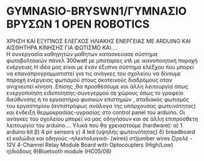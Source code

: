 # GYMNASIO-BRYSWN1/ΓΥΜΝΑΣΙΟ ΒΡΥΣΩΝ 1 OPEN ROBOTICS
ΧΡΗΣΗ ΚΑΙ ΕΞΥΠΝΟΣ ΕΛΕΓΧΟΣ ΗΛΙΑΚΗΣ ΕΝΕΡΓΕΙΑΣ ΜΕ ARDUINO ΚΑΙ ΑΙΣΘΗΤΗΡΑ ΚΙΝΗΣΗΣ ΓΙΑ ΦΩΤΙΣΜΟ KAI....                                           
Η συνεργασία καθηγητών μαθητων κατασκεύασε σύστημα φωτοβολταικών πάνελ 300watt με μπαταρίες κτλ με ικανοποιητική παροχή ενέργειας.Η ιδέα μας είναι με έναν έξυπνο σύστημα ελέξχου που μπορεί να επαναπρογραμματιστεί για τις ανάγκες του σχολείου να δίνουμε παροχή ενέργειας φωτισμού στους σκοτεινούς διαδρόμους οταν ανιχνευτεί κίνηση .Επίσης ,θα προσθέσουμε και άλλη λειτουργία όπως ενεργοποίηση ειδοποίησης-συνεγερμού σε χώρους όπως το γραφείο διεύθυνσης ή το εργαστήριο φυσικών επιστημών , σταδιακός φωτισμός του εργαστηρίου (αντιστρόφως ανάλογα της υπάρχουσας φωτεινότητας) και ένδειξη θερμοκρασίας-υγρασίας στο control panel του arduino.
Οι ανάγκες του σχολείου μπορεί να μας οδηγήσουν και σε άλλη επιπρόσθετη λειτουργία του arduino....
Υλικά που θα χρειαστούμε (hardware):
α) 1 arduino kit
β) 4 pir sensors
γ) 4 led (υψηλής φωτεινότητας)
δ) breadboard 
ε) καλώδια και οδηγούς -ηλεκτολογικά- (wires)
στ)jumber wires
ζ)ρελέ - 12V 4-Channel Relay Module Board with Optocouplers (High/Low)
η)διόδους 
θ)Bluetooth module (HC05/06)
